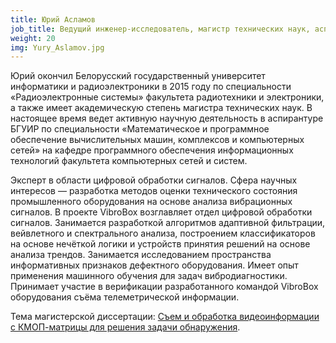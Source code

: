 ```yaml
---
title: Юрий Асламов
job_title: Ведущий инженер-исследователь, магистр технических наук, аспирант
weight: 20
img: Yury_Aslamov.jpg
---
```

Юрий окончил Белорусский государственный университет информатики и радиоэлектроники в 2015 году по специальности «Радиоэлектронные системы» факультета радиотехники и электроники, а также имеет академическую степень магистра технических наук. В настоящее время ведет активную научную деятельность в аспирантуре БГУИР по специальности «Математическое и программное обеспечение вычислительных машин, комплексов и компьютерных сетей» на кафедре программного обеспечения информационных технологий факультета компьютерных сетей и систем.

Эксперт в области цифровой обработки сигналов. Сфера научных интересов — разработка методов оценки технического состояния промышленного оборудования на основе анализа вибрационных сигналов. В проекте VibroBox возглавляет отдел цифровой обработки сигналов. Занимается разработкой алгоритмов адаптивной фильтрации, вейвлетного и спектрального анализа, построением классификаторов на основе нечёткой логики и устройств принятия решений на основе анализа трендов. Занимается исследованием пространства информативных признаков дефектного оборудования. Имеет опыт применения машинного обучения для задач вибродиагностики. Принимает участие в верификации разработанного командой VibroBox оборудования съёма телеметрической информации.

Тема магистерской диссертации: [Съем и обработка видеоинформации с КМОП-матрицы для решения задачи обнаружения](https://libeldoc.bsuir.by/handle/123456789/7842).
